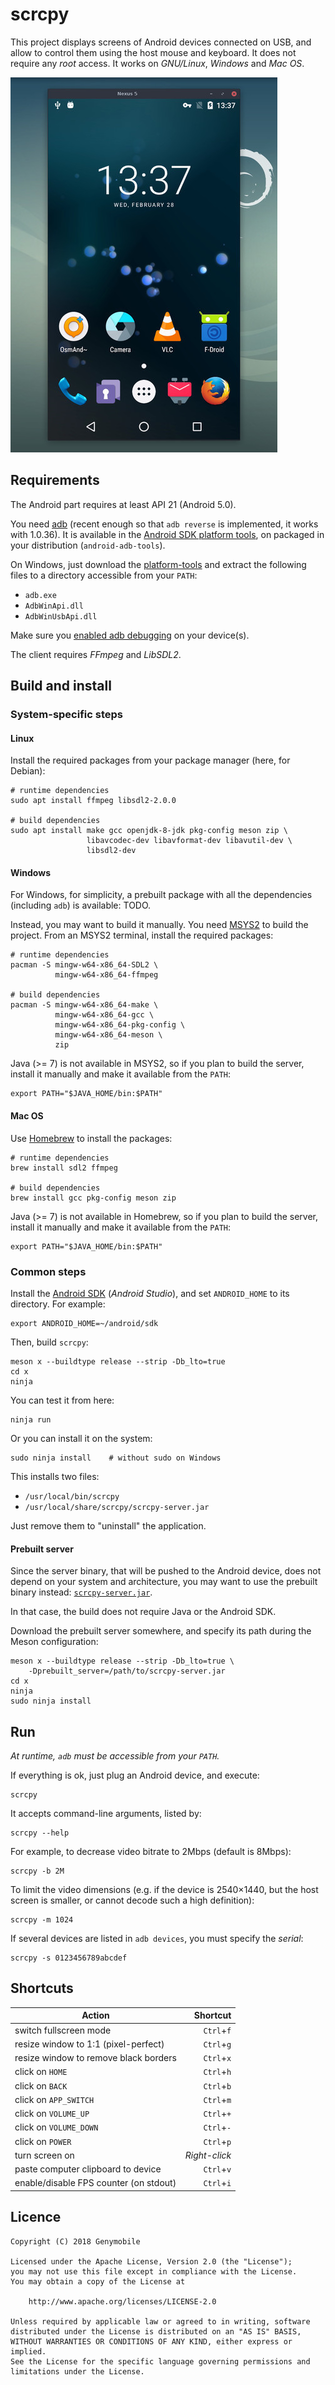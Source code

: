 # scrcpy

This project displays screens of Android devices connected on USB, and allow to
control them using the host mouse and keyboard. It does not require any _root_
access. It works on _GNU/Linux_, _Windows_ and _Mac OS_.

![screenshot](assets/screenshot-debian-600.jpg)


## Requirements

The Android part requires at least API 21 (Android 5.0).

You need [adb] (recent enough so that `adb reverse` is implemented, it works
with 1.0.36). It is available in the [Android SDK platform
tools][platform-tools], on packaged in your distribution (`android-adb-tools`).

On Windows, just download the [platform-tools][platform-tools-windows] and
extract the following files to a directory accessible from your `PATH`:
 - `adb.exe`
 - `AdbWinApi.dll`
 - `AdbWinUsbApi.dll`

Make sure you [enabled adb debugging][enable-adb] on your device(s).

[adb]: https://developer.android.com/studio/command-line/adb.html
[enable-adb]: https://developer.android.com/studio/command-line/adb.html#Enabling
[platform-tools]: https://developer.android.com/studio/releases/platform-tools.html
[platform-tools-windows]: https://dl.google.com/android/repository/platform-tools-latest-windows.zip

The client requires _FFmpeg_ and _LibSDL2_.


## Build and install

### System-specific steps

#### Linux

Install the required packages from your package manager (here, for Debian):

    # runtime dependencies
    sudo apt install ffmpeg libsdl2-2.0.0

    # build dependencies
    sudo apt install make gcc openjdk-8-jdk pkg-config meson zip \
                     libavcodec-dev libavformat-dev libavutil-dev \
                     libsdl2-dev


#### Windows

For Windows, for simplicity, a prebuilt package with all the dependencies
(including `adb`) is available: TODO.

Instead, you may want to build it manually. You need [MSYS2] to build the
project. From an MSYS2 terminal, install the required packages:

[MSYS2]: http://www.msys2.org/

    # runtime dependencies
    pacman -S mingw-w64-x86_64-SDL2 \
              mingw-w64-x86_64-ffmpeg

    # build dependencies
    pacman -S mingw-w64-x86_64-make \
              mingw-w64-x86_64-gcc \
              mingw-w64-x86_64-pkg-config \
              mingw-w64-x86_64-meson \
              zip

Java (>= 7) is not available in MSYS2, so if you plan to build the server,
install it manually and make it available from the `PATH`:

    export PATH="$JAVA_HOME/bin:$PATH"


#### Mac OS

Use [Homebrew] to install the packages:

[Homebrew]: https://brew.sh/

    # runtime dependencies
    brew install sdl2 ffmpeg

    # build dependencies
    brew install gcc pkg-config meson zip

Java (>= 7) is not available in Homebrew, so if you plan to build the server,
install it manually and make it available from the `PATH`:

    export PATH="$JAVA_HOME/bin:$PATH"


### Common steps

Install the [Android SDK] (_Android Studio_), and set `ANDROID_HOME` to
its directory. For example:

[Android SDK]: https://developer.android.com/studio/index.html

    export ANDROID_HOME=~/android/sdk

Then, build `scrcpy`:

    meson x --buildtype release --strip -Db_lto=true
    cd x
    ninja

You can test it from here:

    ninja run

Or you can install it on the system:

    sudo ninja install    # without sudo on Windows

This installs two files:

 - `/usr/local/bin/scrcpy`
 - `/usr/local/share/scrcpy/scrcpy-server.jar`

Just remove them to "uninstall" the application.


#### Prebuilt server

Since the server binary, that will be pushed to the Android device, does not
depend on your system and architecture, you may want to use the prebuilt binary
instead: [`scrcpy-server.jar`](TODO).

In that case, the build does not require Java or the Android SDK.

Download the prebuilt server somewhere, and specify its path during the Meson
configuration:

    meson x --buildtype release --strip -Db_lto=true \
        -Dprebuilt_server=/path/to/scrcpy-server.jar
    cd x
    ninja
    sudo ninja install


## Run

_At runtime, `adb` must be accessible from your `PATH`._

If everything is ok, just plug an Android device, and execute:

    scrcpy

It accepts command-line arguments, listed by:

    scrcpy --help

For example, to decrease video bitrate to 2Mbps (default is 8Mbps):

    scrcpy -b 2M

To limit the video dimensions (e.g. if the device is 2540×1440, but the host
screen is smaller, or cannot decode such a high definition):

    scrcpy -m 1024

If several devices are listed in `adb devices`, you must specify the _serial_:

    scrcpy -s 0123456789abcdef


## Shortcuts

 | Action                                 |   Shortcut    |
 | -------------------------------------  | -------------:|
 | switch fullscreen mode                 | `Ctrl`+`f`    |
 | resize window to 1:1 (pixel-perfect)   | `Ctrl`+`g`    |
 | resize window to remove black borders  | `Ctrl`+`x`    |
 | click on `HOME`                        | `Ctrl`+`h`    |
 | click on `BACK`                        | `Ctrl`+`b`    |
 | click on `APP_SWITCH`                  | `Ctrl`+`m`    |
 | click on `VOLUME_UP`                   | `Ctrl`+`+`    |
 | click on `VOLUME_DOWN`                 | `Ctrl`+`-`    |
 | click on `POWER`                       | `Ctrl`+`p`    |
 | turn screen on                         | _Right-click_ |
 | paste computer clipboard to device     | `Ctrl`+`v`    |
 | enable/disable FPS counter (on stdout) | `Ctrl`+`i`    |


## Licence

    Copyright (C) 2018 Genymobile

    Licensed under the Apache License, Version 2.0 (the "License");
    you may not use this file except in compliance with the License.
    You may obtain a copy of the License at

        http://www.apache.org/licenses/LICENSE-2.0

    Unless required by applicable law or agreed to in writing, software
    distributed under the License is distributed on an "AS IS" BASIS,
    WITHOUT WARRANTIES OR CONDITIONS OF ANY KIND, either express or implied.
    See the License for the specific language governing permissions and
    limitations under the License.
